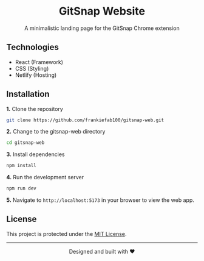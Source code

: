 <div>
 <h1 align="center">GitSnap Website</h1>
 <p align="center">A minimalistic landing page for the GitSnap Chrome extension</p>
<div>


## Technologies

- React (Framework)
- CSS (Styling)
- Netlify (Hosting)

## Installation
**1.** Clone the repository

```BASH
git clone https://github.com/frankiefab100/gitsnap-web.git
```

**2.**  Change to the gitsnap-web directory

```BASH
cd gitsnap-web
```

**3.** Install dependencies

```BASH
npm install
```

**4.** Run the development server

```BASH
npm run dev
```

**5.** Navigate to `http://localhost:5173` in your browser to view the web app.

## License 

This project is protected under the [MIT License](https://github.com/frankiefab100/gitsnap-web/blob/main/LICENSE).


<hr>
<p align="center">
Designed and built with ❤️
</p>
